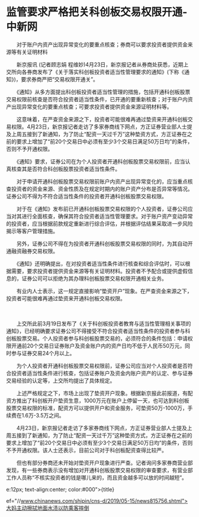 # 监管要求严格把关科创板交易权限开通-中新网

　　对于账户内资产出现异常变化的要重点核查；券商可以要求投资者提供资金来源等有关证明材料

　　新京报讯 (记者顾志娟 程维妙)4月23日，新京报记者从券商处获悉，近期上交所向各券商发布了《关于落实科创板投资者适当性管理要求的通知》(下称《通知》)，要求券商严把“交易权限开通关”。

　　《通知》从多方面提出科创板投资者适当性管理的措施，包括开通科创板股票交易权限前核查是否符合投资者适当性条件，已开通的要重新核查；对于账户内资产出现异常变化的要重点核查；可要求投资者提供资金来源证明材料等。

　　这意味着，在严查资金来源之下，投资者可能很难再通过垫资来开通科创板交易权限。4月23日，新京报记者走访了多家券商线下网点，方正证券营业部人士提及上周五接到了新通知，为了防止“配资一天过千万”这种垫资方式，方正证券在之前的要求上增加了“前20个交易日中必须有至少3个交易日满足50万日均”的条件，否则不予开通权限。

　　《通知》要求，证券公司在为个人投资者开通科创板股票交易权限前，应当认真核查其是否符合科创板股票投资者适当性条件。

　　对于申请开通科创板股票交易权限前账户内资产出现异常变化的，应当重点核查投资者的资金来源、资金性质及在规定时期内的账户资产分布是否异常等情况。证券公司不得为不符合适当性条件的投资者开通科创板股票交易权限。

　　对于在《通知》发布前已开通科创板股票交易权限的个人投资者，证券公司应当对其进行全面核查，确保其符合投资者适当性管理要求。对于账户资产变动异常的投资者，应当根据前款规定重新进行综合评估，并根据评估结果采取进一步风险揭示等客户管理措施。

　　另外，证券公司不得在为投资者开通科创板股票交易权限的同时，为其自动开通融资融券交易权限。

　　《通知》还明确提出，在对投资者适当性条件进行核查和综合评估时，可以根据需要，要求投资者提供资金来源等有关证明材料。投资者不予配合或提供虚假信息的，证券公司可以拒绝为其办理科创板股票交易权限开通相关业务。

　　有业内人士表示，这一规定直接影响“垫资开户”现象。在严查资金来源之下，投资者可能很难再通过垫资来开通科创板交易权限。

　

　　上交所此前3月19日发布了《关于科创板投资者教育与适当性管理相关事项的通知》，已经明确要求证券公司不得接受不符合投资者适当性条件的投资者参与科创板股票交易。个人投资者参与科创板股票交易的，必须符合的条件包括：申请权限开通前20个交易日证券账户及资金账户内的资产日均不低于人民币50万元，同时参与证券交易24个月以上。

　　为个人投资者开通科创板股票交易权限前，证券公司应当对个人投资者是否符合投资者适当性条件进行核查，包括证券账户及资金内账户资产的认定、参与证券交易经验的认定等，上交所均提出了具体规定。

　　上述严格规定之下，市场上出现了垫资开户现象。根据新京报此前报道，有配资方推出了科创板开户垫资生意，1000万元在账户上停留一天，也可达到科创板股票交易权限的标准，配资方可以提供开户和资金服务，可垫资50万-1000万，手续费在1.6万-3.5万之间。

　　4月23日，新京报记者走访了多家券商线下网点，方正证券营业部人士提及上周五接到了新通知，为了防止“配资一天过千万”这种垫资方式，方正证券在之前的要求上增加了“前20个交易日中必须有至少3个交易日满足50万日均”的条件，否则不予开通权限。该人士还表示，目前公司对于科创板配资查得比较严。

　　但也有部分券商还未开始对垫资开户现象进行严查。记者询问多家券商营业部发现，有一些券商表示没有增加对开通科创板股票交易权限的审查要求，有营业部工作人员称“不核实投资者的钱是哪儿来的，而且资金越多可以放的时间越短”。

e:12px; text-align:center; color:#000">{title}

ef="//www.chinanews.com/shipin/cns-d/2019/05-15/news815756.shtml">大妈主动擦拭地面水渍以防乘客摔倒
